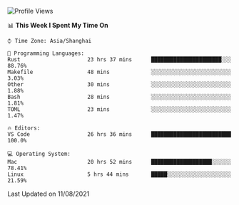 <!--START_SECTION:waka-->
![Profile Views](http://img.shields.io/badge/Profile%20Views-4-blue)

📊 **This Week I Spent My Time On** 

```text
⌚︎ Time Zone: Asia/Shanghai

💬 Programming Languages: 
Rust                     23 hrs 37 mins      ██████████████████████░░░   88.76% 
Makefile                 48 mins             ░░░░░░░░░░░░░░░░░░░░░░░░░   3.03% 
Other                    30 mins             ░░░░░░░░░░░░░░░░░░░░░░░░░   1.88% 
Bash                     28 mins             ░░░░░░░░░░░░░░░░░░░░░░░░░   1.81% 
TOML                     23 mins             ░░░░░░░░░░░░░░░░░░░░░░░░░   1.47%

🔥 Editors: 
VS Code                  26 hrs 36 mins      █████████████████████████   100.0%

💻 Operating System: 
Mac                      20 hrs 52 mins      ███████████████████░░░░░░   78.41% 
Linux                    5 hrs 44 mins       █████░░░░░░░░░░░░░░░░░░░░   21.59%

```


 Last Updated on 11/08/2021
<!--END_SECTION:waka-->
